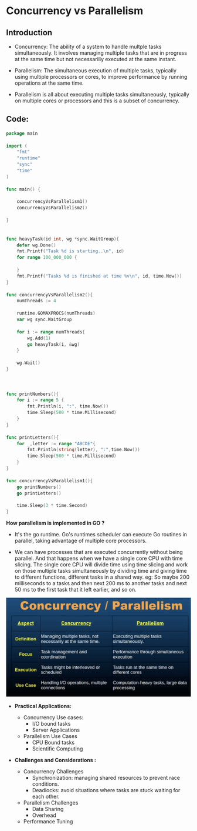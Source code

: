 # Concurrency vs Parallelism

## Introduction

- Concurrency: The ability of a system to handle multple tasks simultaneously. It involves managing multiple tasks that are in progress at the same time but not necessariliy executed at the same instant.

- Parallelism: The simultaneous execution of multiple tasks, typically using multiple processors or cores, to improve performance by running operations at the same time.

- Parallelism is all about executing multiple  tasks simultaneously, typically on multiple cores or processors and this is a subset of concurrency. 


## Code:

```go
package main

import (
	"fmt"
	"runtime"
	"sync"
	"time"
)

func main() {

	concurrencyVsParallelism1()
	concurrencyVsParallelism2()

}


func heavyTask(id int, wg *sync.WaitGroup){
	defer wg.Done()
	fmt.Printf("Task %d is starting..\n", id)
	for range 100_000_000 {

	}
	fmt.Printf("Tasks %d is finished at time %v\n", id, time.Now())
}

func concurrencyVsParallelism2(){
	numThreads := 4

	runtime.GOMAXPROCS(numThreads)
	var wg sync.WaitGroup

	for i := range numThreads{
		wg.Add(1)
		go heavyTask(i, &wg)
	}

	wg.Wait()
}



func printNumbers(){
	for i := range 5 {
		fmt.Println(i, ":", time.Now())
		time.Sleep(500 * time.Millisecond)
	}
}

func printLetters(){
	for _,letter := range "ABCDE"{
		fmt.Println(string(letter), ":",time.Now())
		time.Sleep(500 * time.Millisecond)
	}
}

func concurrencyVsParallelism1(){
	go printNumbers()
	go printLetters()

	time.Sleep(3 * time.Second)
}
```


**How parallelism is implemented in GO ?**

- It's the go runtime. Go's runtimes scheduler can execute Go routines in parallel, taking advantage of multiple core processors.

- We can have processes that are executed concurrently without being parallel. And that happens when we have a single core CPU with time slicing. The single core CPU will divide time using time slicing and work on those multiple tasks simultaneously by dividing time and giving time to different functions, different tasks in a shared way. eg: So maybe 200 milliseconds to a tasks and then next 200 ms to another tasks and next 50 ms to the first task that it left earlier, and so on.


<kbd><img src="../../assets/course_materials/concurrency_vs_paralleism_2.png" alt="Concurrency vs Parallelism"/></kbd>

- **Practical Applications:**
    - Concurrency Use cases:
        - I/O bound tasks
        - Server Applications
    - Parallelism Use Cases
        - CPU Bound tasks
        - Scientific Computing

- **Challenges and Considerations :**
    - Concurrency Challenges
        - Synchronization: managing shared resources to prevent race conditions.
        - Deadlocks: avoid situations where tasks are stuck waiting for each other.
    - Parallelism Challenges
        - Data Sharing
        - Overhead
    - Performance Tuning
